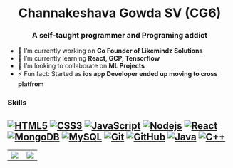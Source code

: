 <h1 align="center">Channakeshava Gowda SV (CG6)</h1>
<h3 align="center">A self-taught programmer and Programing addict</h3>

- 🔭 I’m currently working on **Co Founder of Likemindz Solutions**
- 🌱 I’m currently learning **React, GCP, Tensorflow**
- 👯 I’m looking to collaborate on **ML Projects**
- ⚡ Fun fact: Started as **ios app Developer ended up moving to cross platfrom**

### Skills
[![HTML5](https://img.shields.io/badge/-HTML5-E34F26?style=flat-square&logo=html5&logoColor=white&link=https://github.com/CGCode6/)](https://github.com/neilchauhan2/)
[![CSS3](https://img.shields.io/badge/-CSS3-1572B6?style=flat-square&logo=css3&link=https://github.com/CGCode6/)](https://github.com/CGCode6/)
[![JavaScript](https://img.shields.io/badge/-JavaScript-black?style=flat-square&logo=javascript&link=https://github.com/CGCode6/)](https://github.com/CGCode6/)
[![Nodejs](https://img.shields.io/badge/-Nodejs-black?style=flat-square&logo=Node.js&link=https://github.com/CGCode6/)](https://github.com/CGCode6/)
[![React](https://img.shields.io/badge/-React-black?style=flat-square&logo=react&link=https://github.com/CGCode6/)](https://github.com/CGCode6/)
[![MongoDB](https://img.shields.io/badge/-MongoDB-black?style=flat-square&logo=mongodb&link=https://github.com/CGCode6/)](https://github.com/CGCode6/)
[![MySQL](https://img.shields.io/badge/-MySQL-black?style=flat-square&logo=mysql&link=https://github.com/CGCode6/)](https://github.com/CGCode6/)
[![Git](https://img.shields.io/badge/-Git-black?style=flat-square&logo=git&link=https://github.com/CGCode6/)](https://github.com/CGCode6/)
[![GitHub](https://img.shields.io/badge/-GitHub-181717?style=flat-square&logo=github&link=https://github.com/CGCode6/)](https://github.com/CGCode6/)
[![Java](https://img.shields.io/badge/-Java-black?style=flat-square&logo=Java&link=https://github.com/CGCode6/)](https://github.com/CGCode6/)
[![C++](https://img.shields.io/badge/-C++-00599C?style=flat-square&logo=c++&link=https://github.com/CGCode6/)](https://github.com/CGCode6/)
---

<table width="100%"  border="0" cellpadding="0" cellspacing="0">
  <tr>
    <td align="center">
     <img align="left" src="https://github-readme-stats.vercel.app/api?username=CGCode6&show_icons=true&theme=dracula" />
    </td>
    <td>
      <a href="https://github.com/CGCode6">
        <img src="https://github-readme-stats.vercel.app/api/top-langs/?username=CGCode6&layout=compact&theme=tokyonight">
      <a/>
    </td>
  </tr>
</table>

